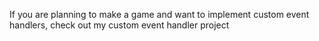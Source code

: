 If you are planning to make a game and want to implement custom event handlers, check out my custom event handler project
